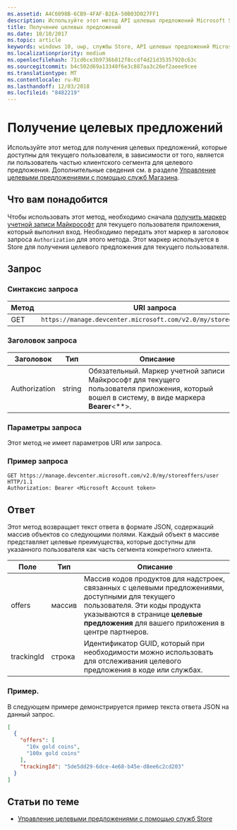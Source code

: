 ```yaml
---
ms.assetid: A4C6098B-6CB9-4FAF-B2EA-50B03D027FF1
description: Используйте этот метод API целевых предложений Microsoft Store, чтобы получить целевые предложения, доступные для текущего пользователя в контексте текущего приложения.
title: Получение целевых предложений
ms.date: 10/10/2017
ms.topic: article
keywords: windows 10, uwp, службы Store, API целевых предложений Microsoft Store, получение целевых предложений
ms.localizationpriority: medium
ms.openlocfilehash: 71cd6ce3b9736b812f8ccdf4d21d35357928c63c
ms.sourcegitcommit: b4c502d69a13340f6e3c887aa3c26ef2aeee9cee
ms.translationtype: MT
ms.contentlocale: ru-RU
ms.lasthandoff: 12/03/2018
ms.locfileid: "8482219"
---
```

# <a name="get-targeted-offers"></a>Получение целевых предложений

Используйте этот метод для получения целевых предложений, которые доступны для текущего пользователя, в зависимости от того, является ли пользователь частью клиентского сегмента для целевого предложения. Дополнительные сведения см. в разделе [Управление целевыми предложениями с помощью служб Магазина](manage-targeted-offers-using-windows-store-services.md).

## <a name="prerequisites"></a>Что вам понадобится

Чтобы использовать этот метод, необходимо сначала [получить маркер учетной записи Майкрософт](manage-targeted-offers-using-windows-store-services.md#obtain-a-microsoft-account-token) для текущего пользователя приложения, который выполнил вход. Необходимо передать этот маркер в заголовок запроса ```Authorization``` для этого метода. Этот маркер используется в Store для получения целевого предложения для текущего пользователя.

## <a name="request"></a>Запрос


### <a name="request-syntax"></a>Синтаксис запроса

| Метод | URI запроса                                                                |
|--------|----------------------------------------------------------------------------|
| GET    | ```https://manage.devcenter.microsoft.com/v2.0/my/storeoffers/user``` |


### <a name="request-header"></a>Заголовок запроса

| Заголовок        | Тип   | Описание  |
|---------------|--------|--------------|
| Authorization | string | Обязательный. Маркер учетной записи Майкрософт для текущего пользователя приложения, который вошел в систему, в виде маркера **Bearer**&lt;**&gt;. |


### <a name="request-parameters"></a>Параметры запроса

Этот метод не имеет параметров URI или запроса.

### <a name="request-example"></a>Пример запроса

```syntax
GET https://manage.devcenter.microsoft.com/v2.0/my/storeoffers/user HTTP/1.1
Authorization: Bearer <Microsoft Account token>
```

## <a name="response"></a>Ответ

Этот метод возвращает текст ответа в формате JSON, содержащий массив объектов со следующими полями. Каждый объект в массиве представляет целевые преимущества, которые доступны для указанного пользователя как часть сегмента конкретного клиента.

| Поле      | Тип   | Описание         |
|------------|--------|------------------|
| offers      | массив  | Массив кодов продуктов для надстроек, связанных с целевыми предложениями, доступными для текущего пользователя. Эти коды продукта указываются в странице **целевые предложения** для вашего приложения в центре партнеров.            |
| trackingId  | строка | Идентификатор GUID, который при необходимости можно использовать для отслеживания целевого предложения в коде или службах. |


### <a name="example"></a>Пример.

В следующем примере демонстрируется пример текста ответа JSON на данный запрос.

```json
[
  {
    "offers": [
      "10x gold coins",
      "100x gold coins"
    ],
    "trackingId": "5de5dd29-6dce-4e68-b45e-d8ee6c2cd203"
  }
]
```

## <a name="related-topics"></a>Статьи по теме

* [Управление целевыми предложениями с помощью служб Store](manage-targeted-offers-using-windows-store-services.md)

 

 
